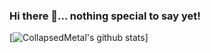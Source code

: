 ### Hi there 👋... nothing special to say yet!

[![CollapsedMetal's github stats](https://github-readme-stats.vercel.app/api?username=CollapsedMetal&count_private=true&show_icons=true&theme=gotham)]
